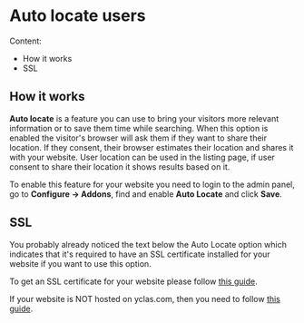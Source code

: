 # Auto locate users
Content:
-  How it works
-  SSL 

## How it works

**Auto locate** is a feature you can use to bring your visitors more relevant information or to save them time while searching. When this option is enabled the visitor's browser will ask them if they want to share their location. If they consent, their browser estimates their location and shares it with your website. User location can be used in the listing page, if user consent to share their location it shows results based on it.

To enable this feature for your website you need to login to the admin panel, go to **Configure -> Addons**, find and enable **Auto Locate** and click **Save**.


## SSL

You probably already noticed the text below the Auto Locate option which indicates that it's required to have an SSL certificate installed for your website if you want to use this option. 

To get an SSL certificate for your website please follow [this guide](https://yclas.com/faq/ssl-encryption.htm).

If your website is NOT hosted on yclas.com, then you need to follow [this guide](Technical-http-to-https.md).
